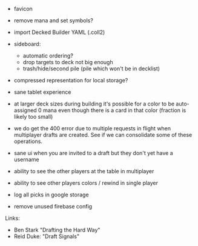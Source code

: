 

- favicon

- remove mana and set symbols?

- import Decked Builder YAML (.coll2)

- sideboard:
    - automatic ordering?
    - drop targets to deck not big enough
    - trash/hide/second pile (pile which won't be in decklist) 

- compressed representation for local storage?

- sane tablet experience

- at larger deck sizes during building it's possible for a color
  to be auto-assigned 0 mana even though there is a card in that color
  (fraction is likely too small)

- we do get the 400 error due to multiple requests in flight when multiplayer
  drafts are created. See if we can consolidate some of these operations.

- sane ui when you are invited to a draft but they don't yet have a username

- ability to see the other players at the table in multiplayer

- ability to see other players colors / rewind in single player

- log all picks in google storage

- remove unused firebase config

Links:

- Ben Stark "Drafting the Hard Way"
- Reid Duke: "Draft Signals"


